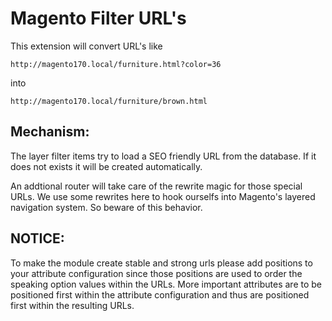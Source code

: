 Magento Filter URL's
====================

This extension will convert URL's like

`http://magento170.local/furniture.html?color=36`

into

`http://magento170.local/furniture/brown.html`

Mechanism:
---------

The layer filter items try to load a SEO friendly URL from the database. If it does not exists it will be created automatically.

An addtional router will take care of the rewrite magic for those special URLs. We use some rewrites here to hook ourselfs
into Magento's layered navigation system. So beware of this behavior.

NOTICE:
---------

To make the module create stable and strong urls please add positions to your attribute configuration since those positions are used
to order the speaking option values within the URLs. More important attributes are to be positioned first within the
attribute configuration and thus are positioned first within the resulting URLs.